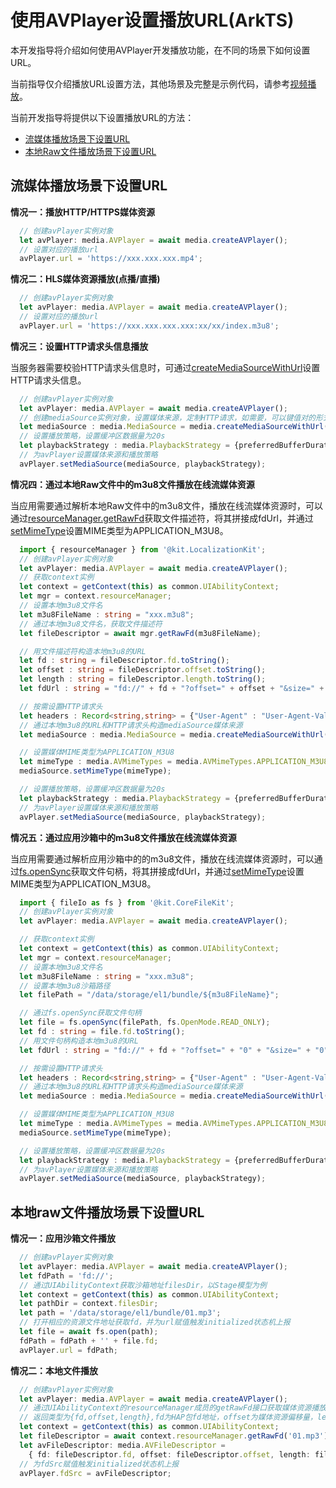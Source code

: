# 使用AVPlayer设置播放URL(ArkTS)
本开发指导将介绍如何使用AVPlayer开发播放功能，在不同的场景下如何设置URL。

当前指导仅介绍播放URL设置方法，其他场景及完整是示例代码，请参考[视频播放](video-playback.md)。

当前开发指导将提供以下设置播放URL的方法：
- [流媒体播放场景下设置URL](#流媒体播放场景下设置url)
- [本地Raw文件播放场景下设置URL](#本地raw文件播放场景下设置url)

## 流媒体播放场景下设置URL
**情况一：播放HTTP/HTTPS媒体资源**
```ts
  // 创建avPlayer实例对象
  let avPlayer: media.AVPlayer = await media.createAVPlayer();
  // 设置对应的播放url
  avPlayer.url = 'https://xxx.xxx.xxx.mp4';
```

**情况二：HLS媒体资源播放(点播/直播)**
```ts
  // 创建avPlayer实例对象
  let avPlayer: media.AVPlayer = await media.createAVPlayer();
  // 设置对应的播放url
  avPlayer.url = 'https://xxx.xxx.xxx.xxx:xx/xx/index.m3u8';
```

**情况三：设置HTTP请求头信息播放**

当服务器需要校验HTTP请求头信息时，可通过[createMediaSourceWithUrl](../../reference/apis-media-kit/js-apis-media.md#createmediasourcewithurl12)设置HTTP请求头信息。
```ts
  // 创建avPlayer实例对象
  let avPlayer: media.AVPlayer = await media.createAVPlayer();
  // 创建mediaSource实例对象，设置媒体来源，定制HTTP请求，如需要，可以键值对的形式设置User-Agent、Cookie、Referer等字段
  let mediaSource : media.MediaSource = media.createMediaSourceWithUrl("https://xxx.xxx.xxx.xxx:xx/xx/index.m3u8",  {"User-Agent" : "User-Agent-Value", "Cookie" : "Cookie-Value", "Referer" : "Referer-Value"});
  // 设置播放策略，设置缓冲区数据量为20s
  let playbackStrategy : media.PlaybackStrategy = {preferredBufferDuration: 20};
  // 为avPlayer设置媒体来源和播放策略
  avPlayer.setMediaSource(mediaSource, playbackStrategy);
```

**情况四：通过本地Raw文件中的m3u8文件播放在线流媒体资源**

当应用需要通过解析本地Raw文件中的m3u8文件，播放在线流媒体资源时，可以通过[resourceManager.getRawFd](../../reference/apis-localization-kit/js-apis-resource-manager.md#getrawfd9)获取文件描述符，将其拼接成fdUrl，并通过[setMimeType](../../reference/apis-media-kit/js-apis-media.md#setmimetype12)设置MIME类型为APPLICATION_M3U8。
```ts
  import { resourceManager } from '@kit.LocalizationKit';
  // 创建avPlayer实例对象
  let avPlayer: media.AVPlayer = await media.createAVPlayer();
  // 获取context实例
  let context = getContext(this) as common.UIAbilityContext;
  let mgr = context.resourceManager;
  // 设置本地m3u8文件名
  let m3u8FileName : string = "xxx.m3u8";
  // 通过本地m3u8文件名，获取文件描述符
  let fileDescriptor = await mgr.getRawFd(m3u8FileName);

  // 用文件描述符构造本地m3u8的URL
  let fd : string = fileDescriptor.fd.toString();
  let offset : string = fileDescriptor.offset.toString();
  let length : string = fileDescriptor.length.toString();
  let fdUrl : string = "fd://" + fd + "?offset=" + offset + "&size=" + length;

  // 按需设置HTTP请求头
  let headers : Record<string,string> = {"User-Agent" : "User-Agent-Value", "Cookie" : "Cookie-Value"};
  // 通过本地m3u8的URL和HTTP请求头构造mediaSource媒体来源
  let mediaSource : media.MediaSource = media.createMediaSourceWithUrl(fdUrl, headers);

  // 设置媒体MIME类型为APPLICATION_M3U8
  let mimeType : media.AVMimeTypes = media.AVMimeTypes.APPLICATION_M3U8;
  mediaSource.setMimeType(mimeType);

  // 设置播放策略，设置缓冲区数据量为20s
  let playbackStrategy : media.PlaybackStrategy = {preferredBufferDuration: 20};
  // 为avPlayer设置媒体来源和播放策略
  avPlayer.setMediaSource(mediaSource, playbackStrategy);
```

**情况五：通过应用沙箱中的m3u8文件播放在线流媒体资源**

当应用需要通过解析应用沙箱中的的m3u8文件，播放在线流媒体资源时，可以通过[fs.openSync](../../reference/apis-core-file-kit/js-apis-file-fs.md#fsopensync)获取文件句柄，将其拼接成fdUrl，并通过[setMimeType](../../reference/apis-media-kit/js-apis-media.md#setmimetype12)设置MIME类型为APPLICATION_M3U8。
```ts
  import { fileIo as fs } from '@kit.CoreFileKit';
  // 创建avPlayer实例对象
  let avPlayer: media.AVPlayer = await media.createAVPlayer();

  // 获取context实例
  let context = getContext(this) as common.UIAbilityContext;
  let mgr = context.resourceManager;
  // 设置本地m3u8文件名
  let m3u8FileName : string = "xxx.m3u8";
  // 设置本地m3u8沙箱路径
  let filePath = "/data/storage/el1/bundle/${m3u8FileName}";

  // 通过fs.openSync获取文件句柄
  let file = fs.openSync(filePath, fs.OpenMode.READ_ONLY);
  let fd : string = file.fd.toString();
  // 用文件句柄构造本地m3u8的URL
  let fdUrl : string = "fd://" + fd + "?offset=" + "0" + "&size=" + "0";

  // 按需设置HTTP请求头
  let headers : Record<string,string> = {"User-Agent" : "User-Agent-Value", "Cookie" : "Cookie-Value"};
  // 通过本地m3u8的URL和HTTP请求头构造mediaSource媒体来源
  let mediaSource : media.MediaSource = media.createMediaSourceWithUrl(fdUrl, headers);

  // 设置媒体MIME类型为APPLICATION_M3U8
  let mimeType : media.AVMimeTypes = media.AVMimeTypes.APPLICATION_M3U8;
  mediaSource.setMimeType(mimeType);

  // 设置播放策略，设置缓冲区数据量为20s
  let playbackStrategy : media.PlaybackStrategy = {preferredBufferDuration: 20};
  // 为avPlayer设置媒体来源和播放策略
  avPlayer.setMediaSource(mediaSource, playbackStrategy);
```

## 本地raw文件播放场景下设置URL
**情况一：应用沙箱文件播放**
```ts
  // 创建avPlayer实例对象
  let avPlayer: media.AVPlayer = await media.createAVPlayer();
  let fdPath = 'fd://';
  // 通过UIAbilityContext获取沙箱地址filesDir，以Stage模型为例
  let context = getContext(this) as common.UIAbilityContext;
  let pathDir = context.filesDir;
  let path = '/data/storage/el1/bundle/01.mp3';
  // 打开相应的资源文件地址获取fd，并为url赋值触发initialized状态机上报
  let file = await fs.open(path);
  fdPath = fdPath + '' + file.fd;
  avPlayer.url = fdPath;
```

**情况二：本地文件播放**
```ts
  // 创建avPlayer实例对象
  let avPlayer: media.AVPlayer = await media.createAVPlayer();
  // 通过UIAbilityContext的resourceManager成员的getRawFd接口获取媒体资源播放地址
  // 返回类型为{fd,offset,length},fd为HAP包fd地址，offset为媒体资源偏移量，length为播放长度
  let context = getContext(this) as common.UIAbilityContext;
  let fileDescriptor = await context.resourceManager.getRawFd('01.mp3');
  let avFileDescriptor: media.AVFileDescriptor =
    { fd: fileDescriptor.fd, offset: fileDescriptor.offset, length: fileDescriptor.length };
  // 为fdSrc赋值触发initialized状态机上报
  avPlayer.fdSrc = avFileDescriptor;
```